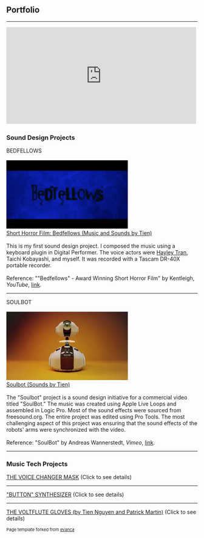 ## Portfolio

---

<iframe width="500" height="255" src="https://www.youtube.com/embed/B9VO835IgI8?si=N1gQy5xYO94G-NYK" title="YouTube video player" frameborder="0" allow="accelerometer; autoplay; clipboard-write; encrypted-media; gyroscope; picture-in-picture; web-share" referrerpolicy="strict-origin-when-cross-origin" allowfullscreen></iframe>

### Sound Design Projects

BEDFELLOWS
<br><br>
<img src="images/bedfellows2.webp"/>
<br>
[Short Horror Film: Bedfellows (Music and Sounds by Tien)](https://youtu.be/qjXORN1yXfU)
<br><br>
This is my first sound design project. I composed the music using a keyboard plugin in Digital Performer. The voice actors were [Hayley Tran](https://www.linkedin.com/in/hayley-tran-342125186/), Taichi Kobayashi, and myself. It was recorded with a Tascam DR-40X portable recorder.
<br><br>
Reference:
""Bedfellows" - Award Winning Short Horror Film" by Kentleigh, _YouTube_, [link](https://www.youtube.com/watch?v=WQvGmMVBYMw&t=1s&ab_channel=Kentleigh).

---
SOULBOT
<br><br>
<img src="images/soulbot.webp"/>
<br>
[Soulbot (Sounds by Tien)](https://youtu.be/ltQaZAETpzY)
<br><br>
The "Soulbot" project is a sound design initiative for a commercial video titled "SoulBot." The music was created using Apple Live Loops and assembled in Logic Pro. Most of the sound effects were sourced from freesound.org. The entire project was edited using Pro Tools. The most challenging aspect of this project was ensuring that the sound effects of the robots' arms were synchronized with the video.
<br><br>
Reference:
"SoulBot" by Andreas Wannerstedt, _Vimeo_, [link](https://vimeo.com/25413547).

---

### Music Tech Projects
[THE VOICE CHANGER MASK](/voicechanger_page.md) (Click to see details)

---
["BUTTON" SYNTHESIZER](/buttonsynth_page.md) (Click to see details)

---
[THE VOLTFLUTE GLOVES (by Tien Nguyen and Patrick Martin)](glovesynth_page.md) (Click to see details)


<p style="font-size:11px">Page template forked from <a href="https://github.com/evanca/quick-portfolio">evanca</a></p>
<!-- Remove above link if you don't want to attibute -->
